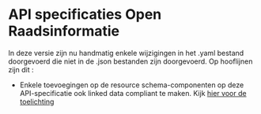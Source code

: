 # API specificaties Open Raadsinformatie

In deze versie zijn nu handmatig enkele wijzigingen in het .yaml bestand doorgevoerd die niet in de .json bestanden zijn doorgevoerd.
Op hooflijnen zijn dit :
* Enkele toevoegingen op de resource schema-componenten op deze API-specificatie ook linked data compliant te maken.
Kijk [hier voor de toelichting](https://github.com/VNG-Realisatie/ODS-Open-Raadsinformatie/blob/master/docs/json_to_ld.md)

